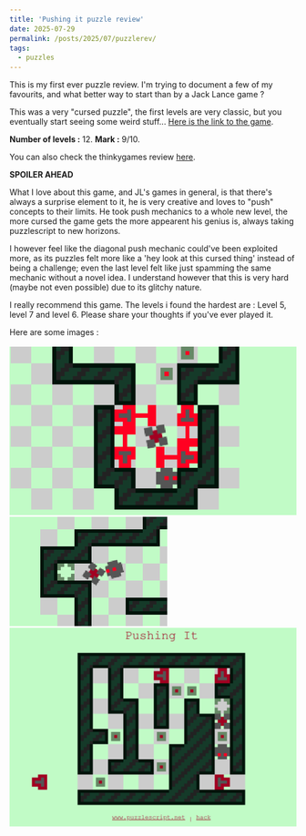 ```yaml
---
title: 'Pushing it puzzle review'
date: 2025-07-29
permalink: /posts/2025/07/puzzlerev/
tags:
  - puzzles
---
```


This is my first ever puzzle review. I'm trying to document a few of my favourits, and what better way to start than by a Jack Lance game ?

This was a very "cursed puzzle", the first levels are very classic, but you eventually start seeing some weird stuff... [Here is the link to the game](https://www.puzzlescript.net/play.html?p=2fe3172d2b9fe684977d184f1b6226d5).

**Number of levels :** 12. 
**Mark :** 9/10.

You can also check the thinkygames review [here](https://thinkygames.com/games/pushing-it/).

**SPOILER AHEAD**

What I love about this game, and JL's games in general, is that there's always a surprise element to it, he is very creative and loves to "push" concepts to their limits. He took push mechanics to a whole new level, the more cursed the game gets the more appearent his genius is, always taking puzzlescript to new horizons.

I however feel like the diagonal push mechanic could've been exploited more, as its puzzles felt more like a 'hey look at this cursed thing' instead of being a challenge; even the last level felt like just spamming the same mechanic without a novel idea. I understand however that this is very hard (maybe not even possible) due to its glitchy nature.

I really recommend this game.
The levels i found the hardest are : Level 5, level 7 and level 6. Please share your thoughts if you've ever played it.

Here are some images :
<br>
<br/><img src='/images/Screenshot 2025-05-18 205022.png'>
<img src='/images/Screenshot 2025-05-18 205240.png'> <img src='/images/Screenshot 2025-05-18 210216.png'>

 

